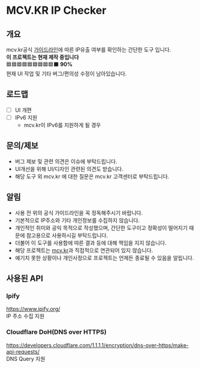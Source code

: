 # MCV.KR IP Checker
## 개요
mcv.kr공식 [가이드라인](https://cafe.naver.com/mcvkr/136)에 따른 IP유출 여부를 확인하는 간단한 도구 입니다.  
**이 프로젝트는 현재 제작 중입니다**  
🟦🟦🟦🟦🟦🟦🟦🟦🟦⬛ **90%**  
현재 UI 작업 및 기타 버그/편의성 수정이 남아있습니다.
## 로드맵
- [ ] UI 개편
- [ ] IPv6 지원
    - mcv.kr이 IPv6를 지원하게 될 경우

## 문의/제보
- 버그 제보 및 관련 의견은 이슈에 부탁드립니다. 
- UI개선을 위해 UI/디자인 관련된 의견도 받습니다.
- 해당 도구 외 mcv.kr 에 대한 질문은 mcv.kr 고객센터로 부탁드립니다.

## 알림
- 사용 전 위의 공식 가이드라인을 꼭 정독해주시기 바랍니다.
- 기본적으로 IP주소와 기타 개인정보를 수집하지 않습니다.
- 개인적인 취미와 공익 목적으로 작성했으며, 간단한 도구이고 정확성이 떨어지기 때문에 참고용으로 사용하시길 부탁드립니다. 
- 더불어 이 도구를 사용함에 따른 결과 등에 대해 책임을 지지 않습니다.
- 해당 프로젝트는 [mcv.kr](mcv.kr)과 직접적으로 연관되어 있지 않습니다.
- 예기치 못한 상황이나 개인사정으로 프로젝트는 언제든 종료될 수 있음을 알립니다.
## 사용된 API
### Ipify
https://www.ipify.org/  
IP 주소 수집 지원 
### Cloudflare DoH(DNS over HTTPS)
https://developers.cloudflare.com/1.1.1.1/encryption/dns-over-https/make-api-requests/  
DNS Query 지원
